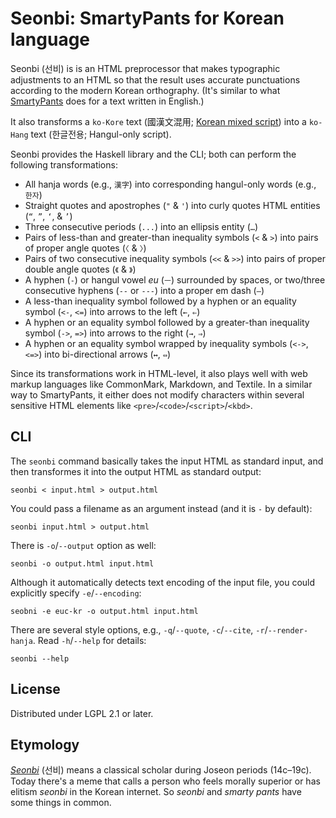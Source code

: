 Seonbi: SmartyPants for Korean language
=======================================

Seonbi (선비) is is an HTML preprocessor that makes typographic adjustments
to an HTML so that the result uses accurate punctuations according to
the modern Korean orthography.
(It's similar to what [SmartyPants] does for a text written in English.)

It also transforms a `ko-Kore` text (國漢文混用; [Korean mixed script]) into
a `ko-Hang` text (한글전용; Hangul-only script).

Seonbi provides the Haskell library and the CLI; both can perform the following
transformations:

 -  All hanja words (e.g., `漢字`) into corresponding hangul-only words
    (e.g., `한자`)
 -  Straight quotes and apostrophes (`"` & `'`) into curly quotes HTML
    entities (`“`, `”`, `‘`, & `’`)
 -  Three consecutive periods (`...`) into an ellipsis entity (`…`)
 -  Pairs of less-than and greater-than inequality symbols (`<` & `>`) into
    pairs of proper angle quotes (`〈` & `〉`)
 -  Pairs of two consecutive inequality symbols (`<<` & `>>`) into
    pairs of proper double angle quotes (`《` & `》`)
 -  A hyphen (`-`) or hangul vowel *eu* (`ㅡ`) surrounded by spaces, or
    two/three consecutive hyphens (`--` or `---`) into a proper em dash (`—`)
 -  A less-than inequality symbol followed by a hyphen or an equality
    symbol (`<-`, `<=`) into arrows to the left (`←`, `⇐`)
 -  A hyphen or an equality symbol followed by a greater-than inequality
    symbol (`->`, `=>`) into arrows to the right (`→`, `⇒`)
 -  A hyphen or an equality symbol wrapped by inequality symbols (`<->`, `<=>`)
    into bi-directional arrows (`↔`, `⇔`)

Since its transformations work in HTML-level, it also plays well with web
markup languages like CommonMark, Markdown, and Textile.  In a similar way to
SmartyPants, it either does not modify characters within several sensitive
HTML elements like `<pre>`/`<code>`/`<script>`/`<kbd>`.

[SmartyPants]: https://daringfireball.net/projects/smartypants/
[Korean mixed script]: https://en.wikipedia.org/wiki/Korean_mixed_script


CLI
---

The `seonbi` command basically takes the input HTML as standard input, and
then transformes it into the output HTML as standard output:

    seonbi < input.html > output.html

You could pass a filename as an argument instead (and it is `-` by default):

    seonbi input.html > output.html

There is `-o`/`--output` option as well:

    seonbi -o output.html input.html

Although it automatically detects text encoding of the input file,
you could explicitly specify `-e`/`--encoding`:

    seobni -e euc-kr -o output.html input.html

There are several style options, e.g., `-q`/`--quote`, `-c`/`--cite`,
`-r`/`--render-hanja`.  Read `-h`/`--help` for details:

    seonbi --help


License
-------

Distributed under LGPL 2.1 or later.


Etymology
---------

*[Seonbi]* (선비) means a classical scholar during Joseon periods (14c–19c).
Today there's a meme that calls a person who feels morally superior or has
elitism *seonbi* in the Korean internet.  So *seonbi* and *smarty pants* have
some things in common.

[Seonbi]: https://en.wikipedia.org/wiki/Seonbi

